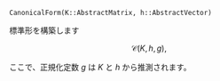 ```
CanonicalForm(K::AbstractMatrix, h::AbstractVector)
```

標準形を構築します 

$$
\mathcal{C}(K, h, g),
$$

ここで、正規化定数 $g$ は $K$ と $h$ から推測されます。
